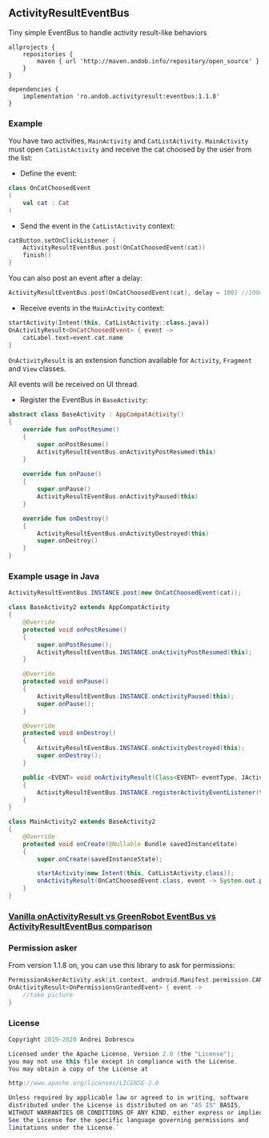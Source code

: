 ## ActivityResultEventBus

Tiny simple EventBus to handle activity result-like behaviors

```
allprojects {
    repositories {
        maven { url 'http://maven.andob.info/repository/open_source' }
    }
}
```
```
dependencies {
    implementation 'ro.andob.activityresult:eventbus:1.1.8'
}
```

### Example

You have two activities, ``MainActivity`` and ``CatListActivity``. ``MainActivity`` must open ``CatListActivity`` and receive the cat choosed by the user from the list:

- Define the event:

```kotlin
class OnCatChoosedEvent
(
    val cat : Cat
)
```

- Send the event in the ``CatListActivity`` context:

```kotlin
catButton.setOnClickListener {
    ActivityResultEventBus.post(OnCatChoosedEvent(cat))
    finish()
}
```

You can also post an event after a delay:

```kotlin
ActivityResultEventBus.post(OnCatChoosedEvent(cat), delay = 100) //100ms
```

- Receive events in the ``MainActivity`` context:

```kotlin
startActivity(Intent(this, CatListActivity::class.java))
OnActivityResult<OnCatChoosedEvent> { event ->
    catLabel.text=event.cat.name
}
```

``OnActivityResult`` is an extension function available for ``Activity``, ``Fragment`` and ``View`` classes.

All events will be received on UI thread.

- Register the EventBus in ``BaseActivity``:

```kotlin
abstract class BaseActivity : AppCompatActivity()
{
    override fun onPostResume()
    {
        super.onPostResume()
        ActivityResultEventBus.onActivityPostResumed(this)
    }
    
    override fun onPause()
    {
        super.onPause()
        ActivityResultEventBus.onActivityPaused(this)
    }

    override fun onDestroy()
    {
        ActivityResultEventBus.onActivityDestroyed(this)
        super.onDestroy()
    }
}
```

### Example usage in Java

```java
ActivityResultEventBus.INSTANCE.post(new OnCatChoosedEvent(cat));
```

```java
class BaseActivity2 extends AppCompatActivity
{
    @Override
    protected void onPostResume()
    {
        super.onPostResume();
        ActivityResultEventBus.INSTANCE.onActivityPostResumed(this);
    }

    @Override
    protected void onPause()
    {
        ActivityResultEventBus.INSTANCE.onActivityPaused(this);
        super.onPause();
    }

    @Override
    protected void onDestroy()
    {
        ActivityResultEventBus.INSTANCE.onActivityDestroyed(this);
        super.onDestroy();
    }

    public <EVENT> void onActivityResult(Class<EVENT> eventType, JActivityResultEventListener<EVENT> eventListener)
    {
        ActivityResultEventBus.INSTANCE.registerActivityEventListener(this, eventType, eventListener);
    }
}
```

```java
class MainActivity2 extends BaseActivity2
{
    @Override
    protected void onCreate(@Nullable Bundle savedInstanceState)
    {
        super.onCreate(savedInstanceState);

        startActivity(new Intent(this, CatListActivity.class));
        onActivityResult(OnCatChoosedEvent.class, event -> System.out.println(event.getCat()));
    }
}
```


### [Vanilla onActivityResult vs GreenRobot EventBus vs ActivityResultEventBus comparison](https://github.com/andob/ActivityResultEventBus/blob/master/COMPARISON.md)

### Permission asker

From version 1.1.8 on, you can use this library to ask for permissions:

```kotlin
PermissionAskerActivity.ask(it.context, android.Manifest.permission.CAMERA)
OnActivityResult<OnPermissionsGrantedEvent> { event ->
    //take picture
}
```

### License

```java
Copyright 2019-2020 Andrei Dobrescu

Licensed under the Apache License, Version 2.0 (the "License");
you may not use this file except in compliance with the License.
You may obtain a copy of the License at

http://www.apache.org/licenses/LICENSE-2.0

Unless required by applicable law or agreed to in writing, software
distributed under the License is distributed on an "AS IS" BASIS,
WITHOUT WARRANTIES OR CONDITIONS OF ANY KIND, either express or implied.
See the License for the specific language governing permissions and
limitations under the License.`
